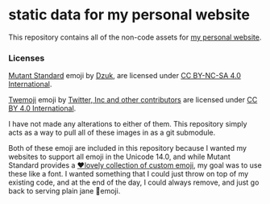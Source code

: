 # static data for my personal website

This repository contains all of the non-code assets for [my personal website](https://marmadilemanteater.dev).

### Licenses

[Mutant Standard](https://mutant.tech/) emoji by [Dzuk](https://dzuk.zone/), are licensed under [CC BY-NC-SA 4.0 International](https://creativecommons.org/licenses/by-nc-sa/4.0/).

[Twemoji](https://twemoji.twitter.com/) emoji by [Twitter, Inc and other contributors](https://github.com/twitter) are licensed under [CC BY 4.0 International](https://creativecommons.org/licenses/by/4.0/).

I have not made any alterations to either of them. This repository simply acts as a way to pull all of these images in as a git submodule.

Both of these emoji are included in this repository because I wanted my websites to support all emoji in the Unicode 14.0, and while Mutant Standard provides a [♥lovely collection of custom emoji](https://mutant-cheat-sheet.netlify.app/), my goal was to use these like a font. I wanted something that I could just throw on top of my existing code, and at the end of the day, I could always remove, and just go back to serving plain jane 👩emoji.
